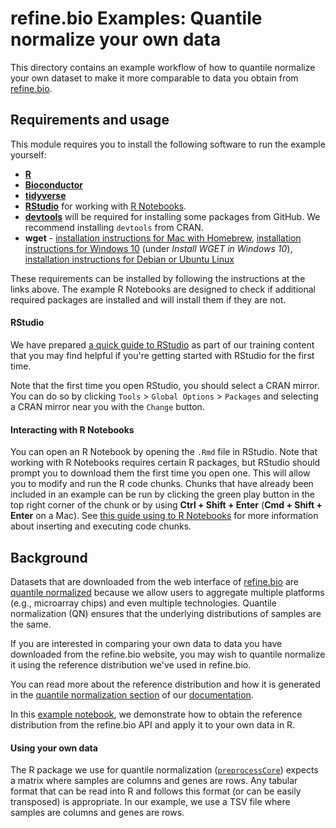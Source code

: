# refine.bio Examples: Quantile normalize your own data  

This directory contains an example workflow of how to quantile normalize your own dataset to make it more comparable to data you obtain from [refine.bio](https://www.refine.bio).

## Requirements and usage

This module requires you to install the following software to run the example yourself:

* [**R**](https://cran.r-project.org/)
* [**Bioconductor**](https://bioconductor.org/install/)
* [**tidyverse**](https://www.tidyverse.org/)
* [**RStudio**](https://www.rstudio.com/products/RStudio/) for working with [R Notebooks](https://bookdown.org/yihui/rmarkdown/notebook.html).
* [**devtools**](https://cran.r-project.org/web/packages/devtools/readme/README.html) will be required for installing some packages from GitHub. We recommend installing `devtools` from CRAN.
* **wget** - [installation instructions for Mac with Homebrew](https://www.maketecheasier.com/install-wget-mac/), [installation instructions for Windows 10](https://builtvisible.com/download-your-website-with-wget/) (under _Install WGET in Windows 10_), [installation instructions for Debian or Ubuntu Linux](https://www.cyberciti.biz/faq/how-to-install-wget-togetrid-of-error-bash-wget-command-not-found/)

These requirements can be installed by following the instructions at the links above. 
The example R Notebooks are designed to check if additional required packages are installed and will install them if they are not.

#### RStudio

We have prepared [a quick guide to RStudio](https://github.com/AlexsLemonade/training-modules/blob/master/intro_to_R_tidyverse/00-rstudio_guide.md) as part of our training content that you may find helpful if you're getting started with RStudio for the first time.

Note that the first time you open RStudio, you should select a CRAN mirror. 
You can do so by clicking `Tools` > `Global Options` > `Packages` and selecting a CRAN mirror near you with the `Change` button.

#### Interacting with R Notebooks

You can open an R Notebook by opening the `.Rmd` file in RStudio.
Note that working with R Notebooks requires certain R packages, but RStudio should prompt you to download them the first time you open one.
This will allow you to modify and run the R code chunks.
Chunks that have already been included in an example can be run by clicking the green play button in the top right corner of the chunk or by using **Ctrl + Shift + Enter** (**Cmd + Shift + Enter** on a Mac).
See [this guide using to R Notebooks](https://bookdown.org/yihui/rmarkdown/notebook.html#using-notebooks) for more information about inserting and executing code chunks.

## Background

Datasets that are downloaded from the web interface of [refine.bio](http://www.refine.bio) are [quantile normalized](https://en.wikipedia.org/wiki/Quantile_normalization) because we allow users to aggregate multiple platforms (e.g., microarray chips) and even multiple technologies.
Quantile normalization (QN) ensures that the underlying distributions of samples are the same.

If you are interested in comparing your own data to data you have downloaded from the refine.bio website, you may wish to quantile normalize it using the reference distribution we've used in refine.bio.

You can read more about the reference distribution and how it is generated in the [quantile normalization section](http://docs.refine.bio/en/latest/main_text.html#quantile-normalization) of our [documentation](http://docs.refine.bio/en/latest/).

In this [example notebook](https://alexslemonade.github.io/refinebio-examples/normalize-own-data/quantile_normalize_own_data.nb.html), we demonstrate how to obtain the reference distribution from the refine.bio API and apply it to your own data in R.

#### Using your own data

The R package we use for quantile normalization ([`preprocessCore`](https://bioconductor.org/packages/release/bioc/html/preprocessCore.html)) expects a matrix where samples are columns and genes are rows.
Any tabular format that can be read into R and follows this format (or can be easily transposed) is appropriate.
In our example, we use a TSV file where samples are columns and genes are rows.
